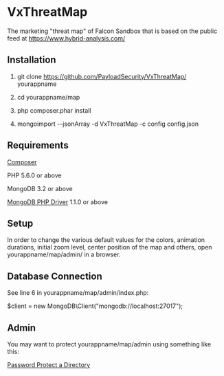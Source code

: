 # VxThreatMap

The marketing "threat map" of Falcon Sandbox that is based on the public feed at https://www.hybrid-analysis.com/

## Installation

1. git clone https://github.com/PayloadSecurity/VxThreatMap/ yourappname

2. cd yourappname/map

3. php composer.phar install

4. mongoimport --jsonArray  -d VxThreatMap -c config config.json

## Requirements

[Composer](https://getcomposer.org/)

PHP 5.6.0 or above

MongoDB 3.2 or above

[MongoDB PHP Driver](https://github.com/mongodb/mongo-php-driver) 1.1.0 or above

## Setup

In order to change the various default values for the colors, animation durations, initial zoom level, center position of the map and others, open yourappname/map/admin/ in a browser.

## Database Connection

See line 6 in yourappname/map/admin/index.php:

$client = new MongoDB\Client("mongodb://localhost:27017");

## Admin

You may want to protect yourappname/map/admin using something like this:

[Password Protect a Directory](https://github.com/phanan/htaccess/blob/master/README.md#password-protect-a-directory)

